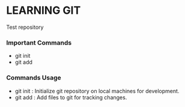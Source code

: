 # LEARNING GIT
Test repository

### Important Commands

 - git init
 - git add <file-name>

### Commands Usage

 - git init : Initialize git repository on local machines for development.
 - git add <file-name> : Add files to git for tracking changes.
